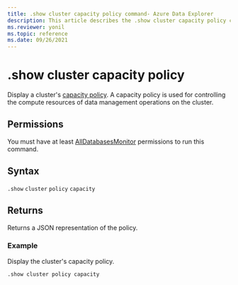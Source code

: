 ```yaml
---
title: .show cluster capacity policy command- Azure Data Explorer
description: This article describes the .show cluster capacity policy command in Azure Data Explorer.
ms.reviewer: yonil
ms.topic: reference
ms.date: 09/26/2021
---
```

# .show cluster capacity policy

Display a cluster's [capacity policy](capacitypolicy.md). A capacity policy is used for controlling the compute resources of data management operations on the cluster.

## Permissions

You must have at least [AllDatabasesMonitor](access-control/role-based-access-control.md) permissions to run this command.

## Syntax

`.show` `cluster` `policy` `capacity` 

## Returns

Returns a JSON representation of the policy.

### Example

Display the cluster's capacity policy.

```kusto
.show cluster policy capacity
```
